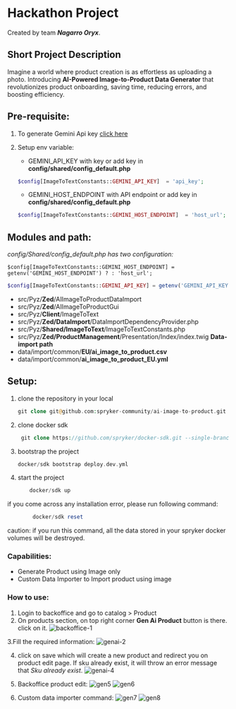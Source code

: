 # Hackathon Project
Created by team ***Nagarro Oryx***.

## Short Project Description
Imagine a world where product creation is as effortless as uploading a photo. Introducing **AI-Powered Image-to-Product Data Generator** that revolutionizes product onboarding, saving time, reducing errors, and boosting efficiency.

## Pre-requisite:
1. To generate Gemini Api key [click here](https://aistudio.google.com/app/apikey)
2. Setup env variable: 

	- GEMINI_API_KEY with key or add key in **config/shared/config_default.php** 
	```php
	$config[ImageToTextConstants::GEMINI_API_KEY]  = 'api_key';
	```
	
	- GEMINI_HOST_ENDPOINT with API endpoint or add key in **config/shared/config_default.php** 
    
    ```php
    $config[ImageToTextConstants::GEMINI_HOST_ENDPOINT]  = 'host_url';
	```

## Modules and path:

  *config/Shared/config_default.php has two configuration:*
   
    $config[ImageToTextConstants::GEMINI_HOST_ENDPOINT] = getenv('GEMINI_HOST_ENDPOINT') ? : 'host_url';
```php
$config[ImageToTextConstants::GEMINI_API_KEY] = getenv('GEMINI_API_KEY') ? : 'api_key';
```

- src/Pyz/**Zed**/AIImageToProductDataImport
- src/Pyz/**Zed**/AIImageToProductGui
- src/Pyz/**Client**/ImageToText
- src/Pyz/**Zed/DataImport**/DataImportDependencyProvider.php
- src/Pyz/**Shared/ImageToText**/ImageToTextConstants.php
- src/Pyz/**Zed/ProductManagement**/Presentation/Index/index.twig
**Data-import path**
- data/import/common/**EU/ai_image_to_product.csv**
- data/import/common/**ai_image_to_product_EU.yml**

## Setup:

1. clone the repository in your local
	```php
    git clone git@github.com:spryker-community/ai-image-to-product.git
    ```
2. clone docker sdk 
    ```php
     git clone https://github.com/spryker/docker-sdk.git --single-branch docker
    ```
3. bootstrap the project
    ```php
    docker/sdk bootstrap deploy.dev.yml
    ```
4. start the project
 ```php
        docker/sdk up
 ```
if you come across any installation error, please run following command:
```php
        docker/sdk reset
 ```
caution:  if you run this command, all the data stored in your spryker docker volumes will be destroyed. 
### Capabilities:

- Generate Product using Image only
- Custom Data Importer to Import product using image

### How to use:
1. Login to backoffice and go to catalog > Product
2. On products section, on top right corner **Gen Ai Product** button is there. click on it.
![backoffice-1](https://github.com/user-attachments/assets/d753c92b-0477-4330-aba6-f016bf2ccf77)

3.Fill the required information:
![genai-2](https://github.com/user-attachments/assets/6d2176cc-3ac6-49cf-91ed-cab23fab1ee7)

4. click on save which will create a new product and redirect you on product edit page.  If sku already exist, it will throw an error message that *Sku already exist*.
![genai-4](https://github.com/user-attachments/assets/7cae01f4-17c5-42f4-ba35-871903033eea)

5. Backoffice product edit:
![gen5](https://github.com/user-attachments/assets/6b4f80c9-4a5c-4318-9b8f-1000ea2a9e5e)
![gen6](https://github.com/user-attachments/assets/c0725fc9-4e39-49cb-b85e-dd7e5ccd3073)

6. Custom data importer command:
![gen7](https://github.com/user-attachments/assets/67ba44f6-6375-4d40-9532-7576212b9a3a)
![gen8](https://github.com/user-attachments/assets/7666074f-c57c-4287-bf88-4afbc4bfb7ae)
